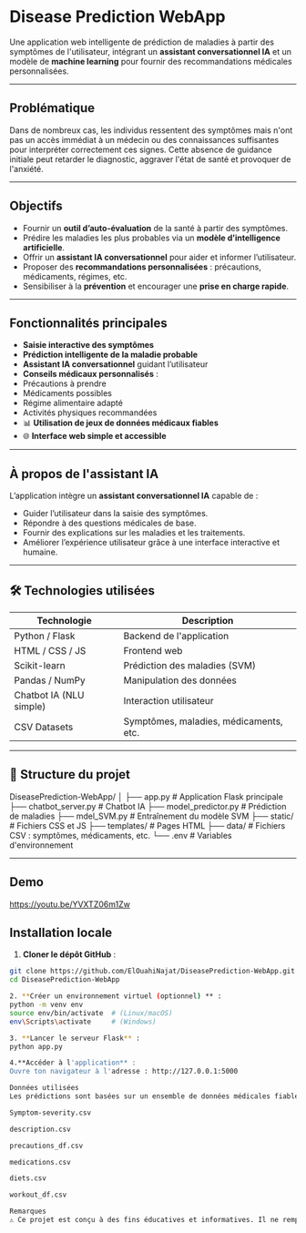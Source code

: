 #  Disease Prediction WebApp

Une application web intelligente de prédiction de maladies à partir des symptômes de l'utilisateur, intégrant un **assistant conversationnel IA** et un modèle de **machine learning** pour fournir des recommandations médicales personnalisées.

---

##  Problématique

Dans de nombreux cas, les individus ressentent des symptômes mais n'ont pas un accès immédiat à un médecin ou des connaissances suffisantes pour interpréter correctement ces signes. Cette absence de guidance initiale peut retarder le diagnostic, aggraver l'état de santé et provoquer de l'anxiété.

---

##  Objectifs

- Fournir un **outil d’auto-évaluation** de la santé à partir des symptômes.
- Prédire les maladies les plus probables via un **modèle d’intelligence artificielle**.
- Offrir un **assistant IA conversationnel** pour aider et informer l’utilisateur.
- Proposer des **recommandations personnalisées** : précautions, médicaments, régimes, etc.
- Sensibiliser à la **prévention** et encourager une **prise en charge rapide**.

---

##  Fonctionnalités principales

-  **Saisie interactive des symptômes**
-  **Prédiction intelligente de la maladie probable**
-  **Assistant IA conversationnel** guidant l’utilisateur
-  **Conseils médicaux personnalisés** :
  - Précautions à prendre
  - Médicaments possibles
  - Régime alimentaire adapté
  - Activités physiques recommandées
- 📊 **Utilisation de jeux de données médicaux fiables**
- 🌐 **Interface web simple et accessible**

---

##  À propos de l'assistant IA

L’application intègre un **assistant conversationnel IA** capable de :

- Guider l’utilisateur dans la saisie des symptômes.
- Répondre à des questions médicales de base.
- Fournir des explications sur les maladies et les traitements.
- Améliorer l’expérience utilisateur grâce à une interface interactive et humaine.

---

## 🛠️ Technologies utilisées

| Technologie | Description |
|-------------|-------------|
| Python / Flask | Backend de l'application |
| HTML / CSS / JS | Frontend web |
| Scikit-learn | Prédiction des maladies (SVM) |
| Pandas / NumPy | Manipulation des données |
| Chatbot IA (NLU simple) | Interaction utilisateur |
| CSV Datasets | Symptômes, maladies, médicaments, etc. |

---

## 📁 Structure du projet

DiseasePrediction-WebApp/
│
├── app.py # Application Flask principale
├── chatbot_server.py # Chatbot IA
├── model_predictor.py # Prédiction de maladies
├── mdel_SVM.py # Entraînement du modèle SVM
├── static/ # Fichiers CSS et JS
├── templates/ # Pages HTML
├── data/ # Fichiers CSV : symptômes, médicaments, etc.
└── .env # Variables d'environnement

---
##  Demo 
https://youtu.be/YVXTZ06m1Zw

##  Installation locale

1. **Cloner le dépôt GitHub** :
```bash
git clone https://github.com/ElOuahiNajat/DiseasePrediction-WebApp.git
cd DiseasePrediction-WebApp

2. **Créer un environnement virtuel (optionnel) ** :
python -m venv env
source env/bin/activate  # (Linux/macOS)
env\Scripts\activate     # (Windows)

3. **Lancer le serveur Flask** :
python app.py

4.**Accéder à l'application** :
Ouvre ton navigateur à l'adresse : http://127.0.0.1:5000

Données utilisées
Les prédictions sont basées sur un ensemble de données médicales fiables contenues dans des fichiers CSV :

Symptom-severity.csv

description.csv

precautions_df.csv

medications.csv

diets.csv

workout_df.csv

Remarques
⚠️ Ce projet est conçu à des fins éducatives et informatives. Il ne remplace en aucun cas un avis médical professionnel. Pour tout problème de santé, consultez un médecin.


